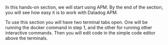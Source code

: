In this hands-on section, we will start using APM. By the end of the section, you will see how easy it is to work with Datadog APM.

To use this section you will have two terminal tabs open. One will be running the docker command in step 1, and the other for running other interactive commands. Then you will edit code in the simple code editor above the terminals.
